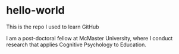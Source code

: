 # hello-world
This is the repo I used to learn GitHub

I am a post-doctoral fellow at McMaster University, where I conduct research that applies Cognitive Psychology to Education.
